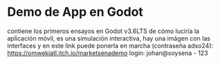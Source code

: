 # Demo de App en Godot

contiene los primeros ensayos en Godot v3.6LTS de cómo luciría la aplicación móvil, es una simulación interactiva, hay una imágen con las interfaces y en este link puede ponerla en marcha (contraseña adso24): https://omwekiatl.itch.io/marketsenademo login: johan@soysena - 123
